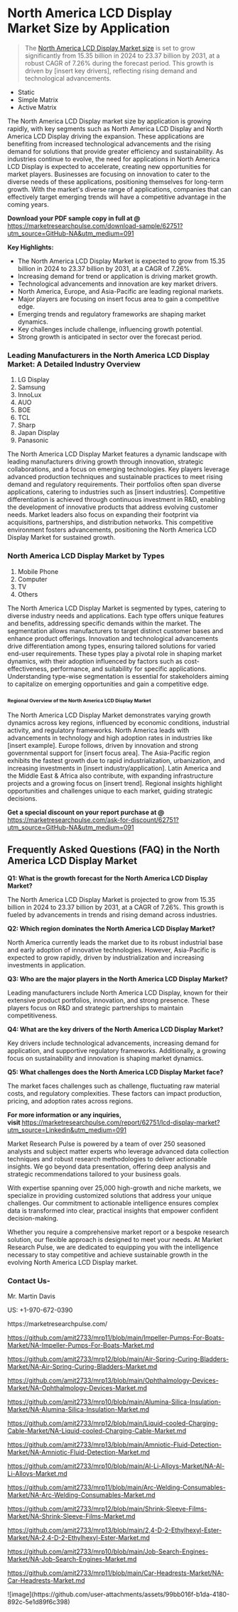 <h1>North America LCD Display Market&nbsp;Size by Application</h1><blockquote><p>The <a href="https://marketresearchpulse.com/download-sample/62751?utm_source=GitHub-NA&amp;utm_medium=091">North America LCD Display Market size</a> is set to grow significantly from 15.35 billion in 2024 to 23.37 billion by 2031, at a robust CAGR of 7.26% during the forecast period. This growth is driven by [insert key drivers], reflecting rising demand and technological advancements.</p></blockquote><ul><li>Static <li> Simple Matrix <li> Active Matrix</li></ul><p>The North America LCD Display market size by application is growing rapidly, with key segments such as North America LCD Display and North America LCD Display driving the expansion. These applications are benefiting from increased technological advancements and the rising demand for solutions that provide greater efficiency and sustainability. As industries continue to evolve, the need for applications in North America LCD Display is expected to accelerate, creating new opportunities for market players. Businesses are focusing on innovation to cater to the diverse needs of these applications, positioning themselves for long-term growth. With the market's diverse range of applications, companies that can effectively target emerging trends will have a competitive advantage in the coming years.</p><p><strong>Download your PDF sample copy in full at @ </strong><a href="https://marketresearchpulse.com/download-sample/62751?utm_source=GitHub-NA&amp;utm_medium=091">https://marketresearchpulse.com/download-sample/62751?utm_source=GitHub-NA&amp;utm_medium=091</a></p><p><strong>Key Highlights: </strong></p><ul><li>The North America LCD Display Market is expected to grow from 15.35 billion in 2024 to 23.37 billion by 2031, at a CAGR of 7.26%.</li><li>Increasing demand for trend or application is driving market growth.</li><li>Technological advancements and innovation are key market drivers.</li><li>North America, Europe, and Asia-Pacific are leading regional markets.</li><li>Major players are focusing on insert focus area to gain a competitive edge.</li><li>Emerging trends and regulatory frameworks are shaping market dynamics.</li><li>Key challenges include challenge, influencing growth potential.</li><li>Strong growth is anticipated in sector over the forecast period.</li></ul><h3>Leading Manufacturers in the North America LCD Display Market: A Detailed Industry Overview</h3><ol><li>LG Display</li><li>Samsung</li><li>InnoLux</li><li>AUO</li><li>BOE</li><li>TCL</li><li>Sharp</li><li>Japan Display</li><li>Panasonic</li></ol><div class="flex max-w-full flex-col flex-grow"><div class="min-h-8 text-message flex w-full flex-col items-end gap-2 whitespace-normal break-words [.text-message+&amp;]:mt-5" dir="auto" data-message-author-role="assistant" data-message-id="fd8432e4-4910-450d-b182-61b7bfb0a01f" data-message-model-slug="gpt-4o"><div class="flex w-full flex-col gap-1 empty:hidden first:pt-[3px]"><div class="markdown prose w-full break-words dark:prose-invert light"><p>The North America LCD Display Market features a dynamic landscape with leading manufacturers driving growth through innovation, strategic collaborations, and a focus on emerging technologies. Key players leverage advanced production techniques and sustainable practices to meet rising demand and regulatory requirements. Their portfolios often span diverse applications, catering to industries such as [insert industries]. Competitive differentiation is achieved through continuous investment in R&amp;D, enabling the development of innovative products that address evolving customer needs. Market leaders also focus on expanding their footprint via acquisitions, partnerships, and distribution networks. This competitive environment fosters advancements, positioning the North America LCD Display Market for sustained growth.</p></div></div></div></div><h3>North America LCD Display Market by Types</h3><ol><li>Mobile Phone <li> Computer <li> TV <li> Others</li></ol><div class="flex max-w-full flex-col flex-grow"><div class="min-h-8 text-message flex w-full flex-col items-end gap-2 whitespace-normal break-words [.text-message+&amp;]:mt-5" dir="auto" data-message-author-role="assistant" data-message-id="084470be-0bb7-4664-bddf-5156b4f41249" data-message-model-slug="gpt-4o-mini"><div class="flex w-full flex-col gap-1 empty:hidden first:pt-[3px]"><div class="markdown prose w-full break-words dark:prose-invert light"><p>The North America LCD Display Market is segmented by types, catering to diverse industry needs and applications. Each type offers unique features and benefits, addressing specific demands within the market. The segmentation allows manufacturers to target distinct customer bases and enhance product offerings. Innovation and technological advancements drive differentiation among types, ensuring tailored solutions for varied end-user requirements. These types play a pivotal role in shaping market dynamics, with their adoption influenced by factors such as cost-effectiveness, performance, and suitability for specific applications. Understanding type-wise segmentation is essential for stakeholders aiming to capitalize on emerging opportunities and gain a competitive edge.</p></div></div></div></div><h3><span style="font-size: 11px;">Regional Overview of the North America LCD Display Market</span></h3><div class="flex max-w-full flex-col flex-grow"><div class="min-h-8 text-message flex w-full flex-col items-end gap-2 whitespace-normal break-words [.text-message+&amp;]:mt-5" dir="auto" data-message-author-role="assistant" data-message-id="e9038762-ce64-4e30-91c9-9bd413514231" data-message-model-slug="gpt-4o-mini"><div class="flex w-full flex-col gap-1 empty:hidden first:pt-[3px]"><div class="markdown prose w-full break-words dark:prose-invert light"><p>The North America LCD Display Market demonstrates varying growth dynamics across key regions, influenced by economic conditions, industrial activity, and regulatory frameworks. North America leads with advancements in technology and high adoption rates in industries like [insert example]. Europe follows, driven by innovation and strong governmental support for [insert focus area]. The Asia-Pacific region exhibits the fastest growth due to rapid industrialization, urbanization, and increasing investments in [insert industry/application]. Latin America and the Middle East &amp; Africa also contribute, with expanding infrastructure projects and a growing focus on [insert trend]. Regional insights highlight opportunities and challenges unique to each market, guiding strategic decisions.</p></div></div></div></div><p><strong>Get a special discount on your report purchase at @ </strong><a href="https://marketresearchpulse.com/ask-for-discount/62751?utm_source=GitHub-NA&amp;utm_medium=091">https://marketresearchpulse.com/ask-for-discount/62751?utm_source=GitHub-NA&amp;utm_medium=091</a></p><h2>Frequently Asked Questions (FAQ) in the North America LCD Display Market</h2><p><strong>Q1: What is the growth forecast for the North America LCD Display Market?</strong></p><p>The North America LCD Display Market is projected to grow from 15.35 billion in 2024 to 23.37 billion by 2031, at a CAGR of 7.26%. This growth is fueled by advancements in trends and rising demand across industries.</p><p><strong>Q2: Which region dominates the North America LCD Display Market?</strong></p><p>North America currently leads the market due to its robust industrial base and early adoption of innovative technologies. However, Asia-Pacific is expected to grow rapidly, driven by industrialization and increasing investments in application.</p><p><strong>Q3: Who are the major players in the North America LCD Display Market?</strong></p><p>Leading manufacturers include North America LCD Display, known for their extensive product portfolios, innovation, and strong presence. These players focus on R&amp;D and strategic partnerships to maintain competitiveness.</p><p><strong>Q4: What are the key drivers of the North America LCD Display Market?</strong></p><p>Key drivers include technological advancements, increasing demand for application, and supportive regulatory frameworks. Additionally, a growing focus on sustainability and innovation is shaping market dynamics.</p><p><strong>Q5: What challenges does the North America LCD Display Market face?</strong></p><p>The market faces challenges such as challenge, fluctuating raw material costs, and regulatory complexities. These factors can impact production, pricing, and adoption rates across regions.</p><p><strong>For more information or any inquiries, visit&nbsp;</strong><a href="https://marketresearchpulse.com/report/62751/lcd-display-market?utm_source=Linkedin&utm_medium=091">https://marketresearchpulse.com/report/62751/lcd-display-market?utm_source=Linkedin&utm_medium=091</a></p><p>Market Research Pulse is powered by a team of over 250 seasoned analysts and subject matter experts who leverage advanced data collection techniques and robust research methodologies to deliver actionable insights. We go beyond data presentation, offering deep analysis and strategic recommendations tailored to your business goals.</p><p>With expertise spanning over 25,000 high-growth and niche markets, we specialize in providing customized solutions that address your unique challenges. Our commitment to actionable intelligence ensures complex data is transformed into clear, practical insights that empower confident decision-making.</p><p>Whether you require a comprehensive market report or a bespoke research solution, our flexible approach is designed to meet your needs. At Market Research Pulse, we are dedicated to equipping you with the intelligence necessary to stay competitive and achieve sustainable growth in the evolving North America LCD Display market.</p><h3><strong>Contact Us-</strong></h3><p>Mr. Martin Davis</p><p>US: +1-970-672-0390</p><p>https://marketresearchpulse.com/</p><p><a href="https://github.com/amit2733/mrp11/blob/main/Impeller-Pumps-For-Boats-Market/NA-Impeller-Pumps-For-Boats-Market.md">https://github.com/amit2733/mrp11/blob/main/Impeller-Pumps-For-Boats-Market/NA-Impeller-Pumps-For-Boats-Market.md</a></p><p><a href="https://github.com/amit2733/mrp12/blob/main/Air-Spring-Curing-Bladders-Market/NA-Air-Spring-Curing-Bladders-Market.md">https://github.com/amit2733/mrp12/blob/main/Air-Spring-Curing-Bladders-Market/NA-Air-Spring-Curing-Bladders-Market.md</a></p><p><a href="https://github.com/amit2733/mrp13/blob/main/Ophthalmology-Devices-Market/NA-Ophthalmology-Devices-Market.md">https://github.com/amit2733/mrp13/blob/main/Ophthalmology-Devices-Market/NA-Ophthalmology-Devices-Market.md</a></p><p><a href="https://github.com/amit2733/mrp10/blob/main/Alumina-Silica-Insulation-Market/NA-Alumina-Silica-Insulation-Market.md">https://github.com/amit2733/mrp10/blob/main/Alumina-Silica-Insulation-Market/NA-Alumina-Silica-Insulation-Market.md</a></p><p><a href="https://github.com/amit2733/mrp12/blob/main/Liquid-cooled-Charging-Cable-Market/NA-Liquid-cooled-Charging-Cable-Market.md">https://github.com/amit2733/mrp12/blob/main/Liquid-cooled-Charging-Cable-Market/NA-Liquid-cooled-Charging-Cable-Market.md</a></p><p><a href="https://github.com/amit2733/mrp13/blob/main/Amniotic-Fluid-Detection-Market/NA-Amniotic-Fluid-Detection-Market.md">https://github.com/amit2733/mrp13/blob/main/Amniotic-Fluid-Detection-Market/NA-Amniotic-Fluid-Detection-Market.md</a></p><p><a href="https://github.com/amit2733/mrp10/blob/main/Al-Li-Alloys-Market/NA-Al-Li-Alloys-Market.md">https://github.com/amit2733/mrp10/blob/main/Al-Li-Alloys-Market/NA-Al-Li-Alloys-Market.md</a></p><p><a href="https://github.com/amit2733/mrp11/blob/main/Arc-Welding-Consumables-Market/NA-Arc-Welding-Consumables-Market.md">https://github.com/amit2733/mrp11/blob/main/Arc-Welding-Consumables-Market/NA-Arc-Welding-Consumables-Market.md</a></p><p><a href="https://github.com/amit2733/mrp12/blob/main/Shrink-Sleeve-Films-Market/NA-Shrink-Sleeve-Films-Market.md">https://github.com/amit2733/mrp12/blob/main/Shrink-Sleeve-Films-Market/NA-Shrink-Sleeve-Films-Market.md</a></p><p><a href="https://github.com/amit2733/mrp13/blob/main/2,4-D-2-Ethylhexyl-Ester-Market/NA-2,4-D-2-Ethylhexyl-Ester-Market.md">https://github.com/amit2733/mrp13/blob/main/2,4-D-2-Ethylhexyl-Ester-Market/NA-2,4-D-2-Ethylhexyl-Ester-Market.md</a></p><p><a href="https://github.com/amit2733/mrp10/blob/main/Job-Search-Engines-Market/NA-Job-Search-Engines-Market.md">https://github.com/amit2733/mrp10/blob/main/Job-Search-Engines-Market/NA-Job-Search-Engines-Market.md</a></p><p><a href="https://github.com/amit2733/mrp11/blob/main/Car-Headrests-Market/NA-Car-Headrests-Market.md">https://github.com/amit2733/mrp11/blob/main/Car-Headrests-Market/NA-Car-Headrests-Market.md</a></p>
![image](https://github.com/user-attachments/assets/99bb016f-b1da-4180-892c-5e1d89f6c398)
